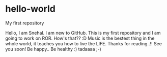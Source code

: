 # hello-world
My first repository

Hello, I am Snehal. I am new to GitHub. This is my first repository and I am going to work on ROR. How's that?? :D
Music is the bestest thing in the whole world, it teaches you how to live the LIFE.
Thanks for reading..!! See you soon! Be happy.. Be healthy :) tadaaaa ;-)
